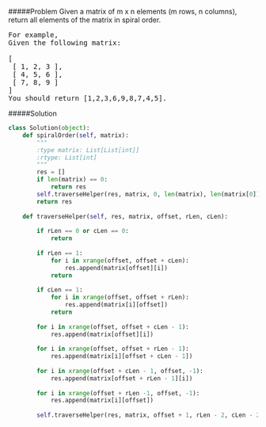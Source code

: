 #####Problem
Given a matrix of m x n elements (m rows, n columns), return all elements of the matrix in spiral order.

<pre>
For example,
Given the following matrix:

[
 [ 1, 2, 3 ],
 [ 4, 5, 6 ],
 [ 7, 8, 9 ]
]
You should return [1,2,3,6,9,8,7,4,5].
</pre>
#####Solution
```python
class Solution(object):
    def spiralOrder(self, matrix):
        """
        :type matrix: List[List[int]]
        :rtype: List[int]
        """
        res = []
        if len(matrix) == 0:
            return res
        self.traverseHelper(res, matrix, 0, len(matrix), len(matrix[0]))
        return res
    
    def traverseHelper(self, res, matrix, offset, rLen, cLen):
        
        if rLen == 0 or cLen == 0:
            return
        
        if rLen == 1:
            for i in xrange(offset, offset + cLen):
                res.append(matrix[offset][i])
            return
        
        if cLen == 1:
            for i in xrange(offset, offset + rLen):
                res.append(matrix[i][offset])
            return
        
        for i in xrange(offset, offset + cLen - 1):
            res.append(matrix[offset][i])
        
        for i in xrange(offset, offset + rLen - 1):
            res.append(matrix[i][offset + cLen - 1])
        
        for i in xrange(offset + cLen - 1, offset, -1):
            res.append(matrix[offset + rLen - 1][i])
        
        for i in xrange(offset + rLen -1, offset, -1):
            res.append(matrix[i][offset])
        
        self.traverseHelper(res, matrix, offset + 1, rLen - 2, cLen - 2)
```
